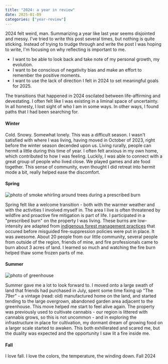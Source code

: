 ```yaml
---
title: "2024: a year in review"
date: 2025-01-09
categories: ["year-review"]
---
```

2024 felt weird, man. Summarizing a year like last year seems disjointed and messy. I've tried to write this post several times, but nothing is quite sticking. Instead of trying to trudge through and write the post I was hoping to write, I'm focusing on why reflecting is important to me. 

- I want to be able to look back and take note of my personal growth, my evolution.
- I want to be conscious of negativity bias and make an effort to remember the positive moments.
- I want to use the lack of direction I felt in 2024 to set meaningful goals for 2025.

The transitions that happened in 2024 oscilated between life-affirming and devestating. I often felt like I was existing in a liminal space of uncertainty. In all honesty, I lost sight of who I am in some ways. In other ways, I found paths that I had been searching for.

#### Winter

Cold. Snowy. Somewhat lonely. This was a difficult season. I wasn't satisfied with where I was living, having moved in October of 2023, right before the winter season decended upon us. Living rurally, people can hermit a little during this time of year. I often felt anxious in my own home, which contributed to how I was feeling. Luckily, I was able to connect with a great group of people who lived close. We played games and ate food together. This sense of community, even thought I did retreat into hermit mode a bit, really helped ease the discomfort.

#### Spring

<img src="/_assets/img/prescribedburnsouthernoregon.jpg" alt="photo of smoke whirling around trees during a prescribed burn">

Spring felt like a welcome transition - both with the warmer weather and with the activities I involved myself in. The area I live is often threatened by wildfire and proactive fire mitigation is part of life. I participated in a "prescribed burn" on the property I was living. These burns are low-intensity are adapted from [indigenous forest management practices](https://news.berkeley.edu/2022/03/14/how-indigenous-burning-shaped-the-klamaths-forests-for-a-millennia/) that occured before misguided fire-suppression policies were put in place. It was awesome. About 20 people from our little community, several people from outside of the region, friends of mine, and fire professionals came to burn about 3 acres of land. I learned so much and watching the fire burn helped thaw some frozen parts of me.

#### Summer

<img src="/_assets/img/2024su_greenhouse.jpg" alt="photo of greenhouse">

Summer gave me a lot to look forward to. I moved onto a large swath of land that friends had purchased in July, spent some time fixing up "The 79er" - a vintage (read: old) manufactured home on the land, and started tending to the large overgrown, abandoned garden area adjacent to the greenhouse. This move helped me start to feel alive again. The property was previously used to cultivate cannabis - our region is littered with cannabis grows, so this is not uncommon - and in exploring the infrastructure in place for cultivation, my dormant dream of growing food on a larger scale started to awaken. This both exhillerated and scared me, but the duality was expected and the opportunity I saw lit a fire inside me.

#### Fall

I love fall. I love the colors, the temperature, the winding down. Fall 2024